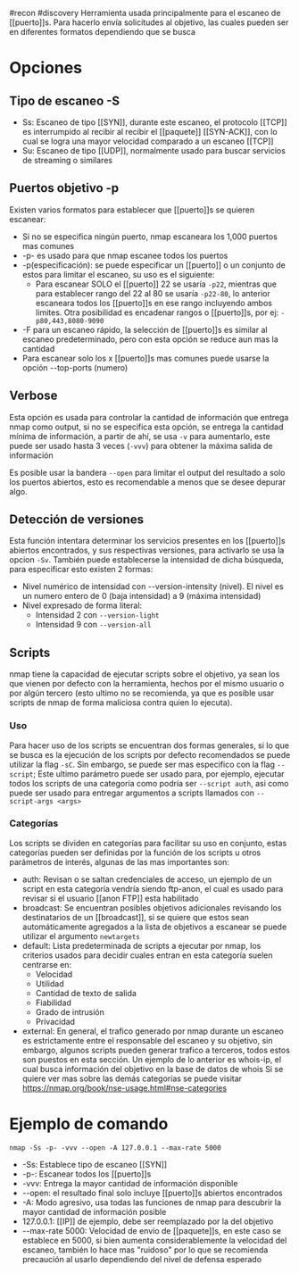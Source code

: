 #recon #discovery
Herramienta usada principalmente para el escaneo de [[puerto]]s.
Para hacerlo envía solicitudes al objetivo, las cuales pueden ser en diferentes formatos dependiendo que se busca
# Opciones
## Tipo de escaneo -S
- Ss: Escaneo de tipo [[SYN]], durante este escaneo, el protocolo [[TCP]] es interrumpido al recibir al recibir el [[paquete]] [[SYN-ACK]], con lo cual se logra una mayor velocidad comparado a un escaneo [[TCP]]
- Su: Escaneo de tipo [[UDP]], normalmente usado para buscar servicios de streaming o similares
## Puertos objetivo -p
Existen varios formatos para establecer que [[puerto]]s se quieren escanear:
- Si no se especifica ningún puerto, nmap escaneara los 1,000 puertos mas comunes
- -p- es usado para que nmap escanee todos los puertos
- -p(especificación): se puede especificar un [[puerto]] o un conjunto de estos para limitar el escaneo, su uso es el siguiente:
	- Para escanear SOLO el [[puerto]] 22 se usaría `-p22`, mientras que para establecer rango del 22 al 80 se usaría `-p22-80`, lo anterior escaneara todos los [[puerto]]s en ese rango incluyendo ambos limites. Otra posibilidad es encadenar rangos o [[puerto]]s, por ej: `-p80,443,8080-9090`
-  -F para un escaneo rápido, la selección de [[puerto]]s es similar al escaneo predeterminado, pero con esta opción se reduce aun mas la cantidad
- Para escanear solo los x [[puerto]]s mas comunes puede usarse la opción --top-ports (numero)
## Verbose
Esta opción es usada para controlar la cantidad de información que entrega nmap como output, si no se especifica esta opción, se entrega la cantidad mínima de información, a partir de ahí, se usa `-v` para aumentarlo, este puede ser usado hasta 3 veces (`-vvv`) para obtener la máxima salida de información

Es posible usar la bandera `--open` para limitar el output del resultado a solo los puertos abiertos, esto es recomendable a menos que se desee depurar algo.
## Detección de versiones
Esta función intentara determinar los servicios presentes en los [[puerto]]s abiertos encontrados, y sus respectivas versiones, para activarlo se usa la opcion `-Sv`.
También puede establecerse la intensidad de dicha búsqueda, para especificar esto existen 2 formas:
- Nivel numérico de intensidad con --version-intensity (nivel). El nivel es un numero entero de 0 (baja intensidad) a 9 (máxima intensidad)
- Nivel expresado de forma literal:
	- Intensidad 2 con `--version-light`
	- Intensidad 9 con `--version-all`
## Scripts
nmap tiene la capacidad de ejecutar scripts sobre el objetivo, ya sean los que vienen por defecto con la herramienta, hechos por el mismo usuario o por algún tercero (esto ultimo no se recomienda, ya que es posible usar scripts de nmap de forma maliciosa contra quien lo ejecuta). 
### Uso
Para hacer uso de los scripts se encuentran dos formas generales, si lo que se busca es la ejecución de los scripts por defecto recomendados se puede utilizar la flag `-sC`. Sin embargo, se puede ser mas especifico con la flag `--script`;
Este ultimo parámetro puede ser usado para, por ejemplo, ejecutar todos los scripts de una categoría como podría ser `--script auth`, asi como puede ser usado para entregar argumentos a scripts llamados con `--script-args <args>`
### Categorías
Los scripts se dividen en categorías para facilitar su uso en conjunto, estas categorías pueden ser definidas por la función de los scripts u otros parámetros de interés, algunas de las mas importantes son:
- auth: Revisan o se saltan credenciales de acceso, un ejemplo de un script en esta categoría vendría siendo ftp-anon, el cual es usado para revisar si el usuario [[anon FTP]] esta habilitado
- broadcast: Se encuentran posibles objetivos adicionales revisando los destinatarios de un [[broadcast]], si se quiere que estos sean automáticamente agregados a la lista de objetivos a escanear se puede utilizar el argumento `newtargets`
- default: Lista predeterminada de scripts a ejecutar por nmap, los criterios usados para decidir cuales entran en esta categoría suelen centrarse en:
	- Velocidad
	- Utilidad
	- Cantidad de texto de salida
	- Fiabilidad
	- Grado de intrusión
	- Privacidad
- external: En general, el trafico generado por nmap durante un escaneo es estrictamente entre el responsable del escaneo y su objetivo, sin embargo, algunos scripts pueden generar trafico a terceros, todos estos son puestos en esta sección. Un ejemplo de lo anterior es whois-ip, el cual busca información del objetivo en la base de datos de whois
Si se quiere ver mas sobre las demás categorías se puede visitar https://nmap.org/book/nse-usage.html#nse-categories
# Ejemplo de comando

`nmap -Ss -p- -vvv --open -A 127.0.0.1 --max-rate 5000`
- -Ss: Establece tipo de escaneo [[SYN]]
- -p-: Escanear todos los [[puerto]]s
- -vvv: Entrega la mayor cantidad de información disponible
- --open: el resultado final solo incluye [[puerto]]s abiertos encontrados
- -A: Modo agresivo, usa todas las funciones de nmap para descubrir la mayor cantidad de información posible
- 127.0.0.1: [[IP]] de ejemplo, debe ser reemplazado por la del objetivo
- --max-rate 5000: Velocidad de envio de [[paquete]]s, en este caso se establece en 5000, si bien aumenta considerablemente la velocidad del escaneo, también lo hace mas "ruidoso" por lo que se recomienda precaución al usarlo dependiendo del nivel de defensa esperado
